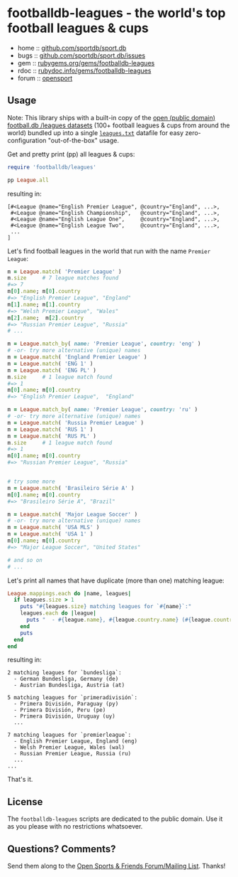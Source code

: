 # footballdb-leagues - the world's top football leagues & cups


* home  :: [github.com/sportdb/sport.db](https://github.com/sportdb/sport.db)
* bugs  :: [github.com/sportdb/sport.db/issues](https://github.com/sportdb/sport.db/issues)
* gem   :: [rubygems.org/gems/footballdb-leagues](https://rubygems.org/gems/footballdb-leagues)
* rdoc  :: [rubydoc.info/gems/footballdb-leagues](http://rubydoc.info/gems/footballdb-leagues)
* forum :: [opensport](http://groups.google.com/group/opensport)



## Usage

Note: This library ships with a built-in copy of the
[open (public domain) football.db /leagues datasets](https://github.com/openfootball/leagues)
(100+ football leagues & cups from around the world)
bundled up into a single [`leagues.txt`](config/leagues.txt) datafile
for easy zero-configuration "out-of-the-box" usage.


Get and pretty print (pp) all leagues & cups:

``` ruby
require 'footballdb/leagues'

pp League.all
```

resulting in:

```
[#<League @name="English Premier League", @country="England", ...>,
 #<League @name="English Championship",   @country="England", ...>,
 #<League @name="English League One",     @country="England", ...>,
 #<League @name="English League Two",     @country="England", ...>,
 ...
]
```

Let's find football leagues in the world that run
with the name `Premier League`:


``` ruby
m = League.match( 'Premier League' )
m.size     # 7 league matches found
#=> 7
m[0].name; m[0].country
#=> "English Premier League", "England"
m[1].name; m[1].country
#=> "Welsh Premier League", "Wales"
m[2].name;  m[2].country
#=> "Russian Premier League", "Russia"
# ...

m = League.match_by( name: 'Premier League', country: 'eng' )
# -or- try more alternative (unique) names
m = League.match( 'England Premier League' )
m = League.match( 'ENG 1' )
m = League.match( 'ENG PL' )
m.size     # 1 league match found
#=> 1
m[0].name; m[0].country
#=> "English Premier League",  "England"

m = League.match_by( name: 'Premier League', country: 'ru' )
# -or- try more alternative (unique) names
m = League.match( 'Russia Premier League' )
m = League.match( 'RUS 1' )
m = League.match( 'RUS PL' )
m.size     # 1 league match found
#=> 1
m[0].name; m[0].country
#=> "Russian Premier League", "Russia"


# try some more
m = League.match( 'Brasileiro Série A' )
m[0].name; m[0].country
#=> "Brasileiro Série A", "Brazil"

m = League.match( 'Major League Soccer' )
# -or- try more alternative (unique) names
m = League.match( 'USA MLS' )
m = League.match( 'USA 1' )
m[0].name; m[0].country
#=> "Major League Soccer", "United States"

# and so on
# ...
```


Let's print all names that have duplicate (more than one) matching league:

``` ruby
League.mappings.each do |name, leagues|
  if leagues.size > 1
    puts "#{leagues.size} matching leagues for `#{name}`:"
    leagues.each do |league|
      puts "  - #{league.name}, #{league.country.name} (#{league.country.key})"
    end
    puts
  end
end
```

resulting in:

```
2 matching leagues for `bundesliga`:
  - German Bundesliga, Germany (de)
  - Austrian Bundesliga, Austria (at)

5 matching leagues for `primeradivisión`:
  - Primera División, Paraguay (py)
  - Primera División, Peru (pe)
  - Primera División, Uruguay (uy)
  ...

7 matching leagues for `premierleague`:
  - English Premier League, England (eng)
  - Welsh Premier League, Wales (wal)
  - Russian Premier League, Russia (ru)
  ...
...
```

That's it.



## License

The `footballdb-leagues` scripts are dedicated to the public domain.
Use it as you please with no restrictions whatsoever.


## Questions? Comments?

Send them along to the
[Open Sports & Friends Forum/Mailing List](http://groups.google.com/group/opensport).
Thanks!
